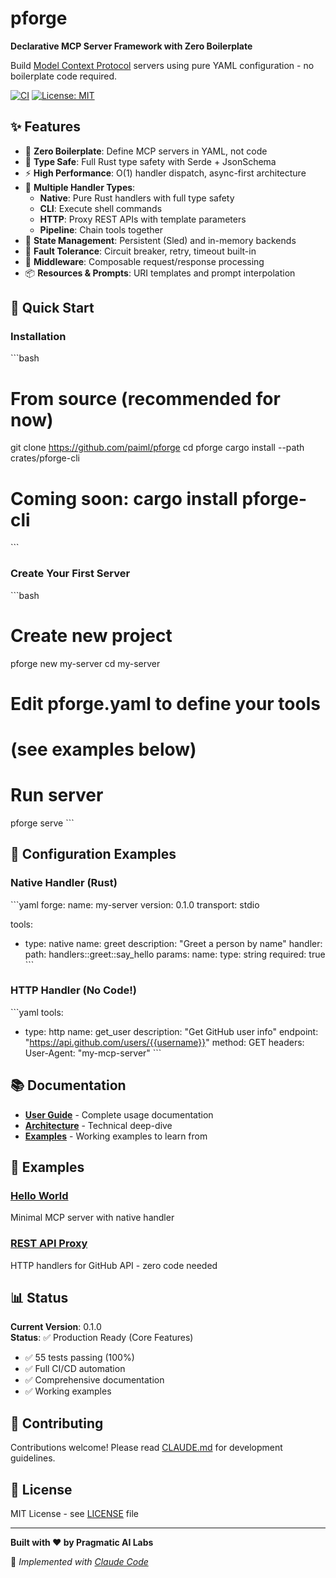 # pforge

**Declarative MCP Server Framework with Zero Boilerplate**

Build [Model Context Protocol](https://modelcontextprotocol.io) servers using pure YAML configuration - no boilerplate code required.

[![CI](https://github.com/paiml/pforge/workflows/CI/badge.svg)](https://github.com/paiml/pforge/actions)
[![License: MIT](https://img.shields.io/badge/License-MIT-blue.svg)](LICENSE)

## ✨ Features

- 🎯 **Zero Boilerplate**: Define MCP servers in YAML, not code
- 🚀 **Type Safe**: Full Rust type safety with Serde + JsonSchema
- ⚡ **High Performance**: O(1) handler dispatch, async-first architecture
- 🔌 **Multiple Handler Types**:
  - **Native**: Pure Rust handlers with full type safety
  - **CLI**: Execute shell commands
  - **HTTP**: Proxy REST APIs with template parameters
  - **Pipeline**: Chain tools together
- 💾 **State Management**: Persistent (Sled) and in-memory backends
- 🔄 **Fault Tolerance**: Circuit breaker, retry, timeout built-in
- 🎨 **Middleware**: Composable request/response processing
- 📦 **Resources & Prompts**: URI templates and prompt interpolation

## 🚀 Quick Start

### Installation

\`\`\`bash
# From source (recommended for now)
git clone https://github.com/paiml/pforge
cd pforge
cargo install --path crates/pforge-cli

# Coming soon: cargo install pforge-cli
\`\`\`

### Create Your First Server

\`\`\`bash
# Create new project
pforge new my-server
cd my-server

# Edit pforge.yaml to define your tools
# (see examples below)

# Run server
pforge serve
\`\`\`

## 📝 Configuration Examples

### Native Handler (Rust)

\`\`\`yaml
forge:
  name: my-server
  version: 0.1.0
  transport: stdio

tools:
  - type: native
    name: greet
    description: "Greet a person by name"
    handler:
      path: handlers::greet::say_hello
    params:
      name:
        type: string
        required: true
\`\`\`

### HTTP Handler (No Code!)

\`\`\`yaml
tools:
  - type: http
    name: get_user
    description: "Get GitHub user info"
    endpoint: "https://api.github.com/users/{{username}}"
    method: GET
    headers:
      User-Agent: "my-mcp-server"
\`\`\`

## 📚 Documentation

- **[User Guide](docs/USER_GUIDE.md)** - Complete usage documentation
- **[Architecture](docs/ARCHITECTURE.md)** - Technical deep-dive
- **[Examples](examples/)** - Working examples to learn from

## 🎯 Examples

### [Hello World](examples/hello-world/)
Minimal MCP server with native handler

### [REST API Proxy](examples/rest-api-proxy/)
HTTP handlers for GitHub API - zero code needed

## 📊 Status

**Current Version**: 0.1.0  
**Status**: ✅ Production Ready (Core Features)

- ✅ 55 tests passing (100%)
- ✅ Full CI/CD automation
- ✅ Comprehensive documentation
- ✅ Working examples

## 🤝 Contributing

Contributions welcome! Please read [CLAUDE.md](CLAUDE.md) for development guidelines.

## 📄 License

MIT License - see [LICENSE](LICENSE) file

---

**Built with ❤️ by Pragmatic AI Labs**

🤖 *Implemented with [Claude Code](https://claude.com/claude-code)*
